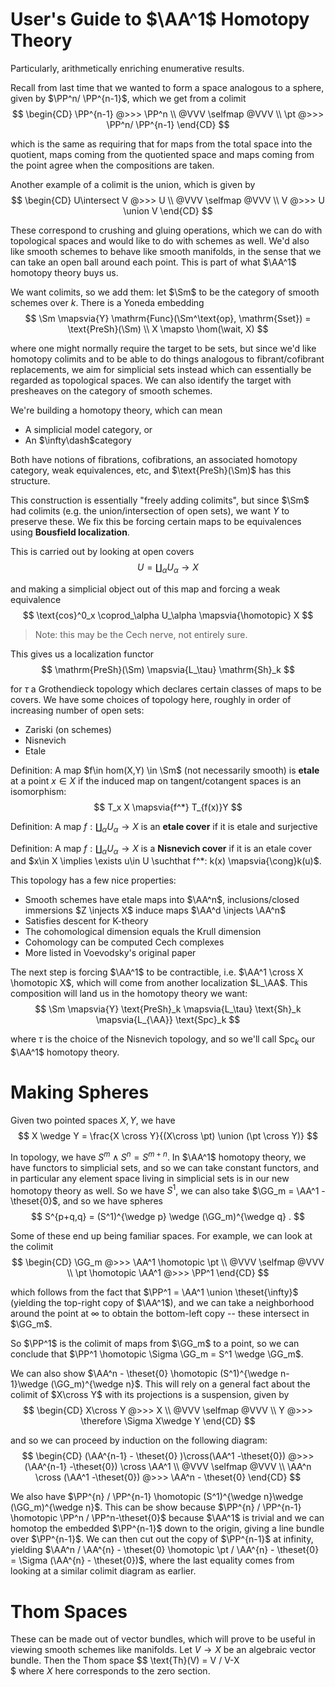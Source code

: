 # User's Guide to $\AA^1$ Homotopy Theory
Particularly, arithmetically enriching enumerative results.

Recall from last time that we wanted to form a space analogous to a sphere, given by $\PP^n/ \PP^{n-1}$, which we get from a colimit
$$
\begin{CD}
  \PP^{n-1} @>>> \PP^n \\
  @VVV \selfmap @VVV \\
  \pt @>>> \PP^n/ \PP^{n-1}
\end{CD}
$$

which is the same as requiring that for maps from the total space into the quotient, maps coming from the quotiented space and maps coming from the point agree when the compositions are taken.

Another example of a colimit is the union, which is given by
$$
\begin{CD}
  U\intersect V @>>> U \\
  @VVV \selfmap @VVV \\
  V @>>> U \union V
\end{CD}
$$

These correspond to crushing and gluing operations, which we can do with topological spaces and would like to do with schemes as well. We'd also like smooth schemes to behave like smooth manifolds, in the sense that we can take an open ball around each point. This is part of what $\AA^1$ homotopy theory buys us.

We want colimits, so we add them: let $\Sm$ to be the category of smooth schemes over $k$. There is a Yoneda embedding
$$
\Sm \mapsvia{Y} \mathrm{Func}(\Sm^\text{op}, \mathrm{Sset}) = \text{PreSh}(\Sm) \\
X \mapsto \hom(\wait, X)
$$

where one might normally require the target to be sets, but since we'd like homotopy colimits and to be able to do things analogous to fibrant/cofibrant replacements, we aim for simplicial sets instead which can essentially be regarded as topological spaces. We can also identify the target with presheaves on the category of smooth schemes.

We're building a homotopy theory, which can mean
- A simplicial model category, or
- An $\infty\dash$category

Both have notions of fibrations, cofibrations, an associated homotopy category, weak equivalences, etc, and $\text{PreSh}(\Sm)$ has this structure. 

This construction is essentially "freely adding colimits", but since $\Sm$ had colimits (e.g. the union/intersection of open sets), we want $Y$ to preserve these. We fix this be forcing certain maps to be equivalences using **Bousfield localization**.

This is carried out by looking at open covers
$$
U = \coprod_{\alpha} U_\alpha \to X
$$

and making a simplicial object out of this map and forcing a weak equivalence
$$
\text{cos}^0_x \coprod_\alpha U_\alpha \mapsvia{\homotopic} X
$$

> Note: this may be the Cech nerve, not entirely sure.

This gives us a localization functor
$$
\mathrm{PreSh}(\Sm) \mapsvia{L_\tau} \mathrm{Sh}_k
$$

for $\tau$ a Grothendieck topology which declares certain classes of maps to be covers. We have some choices of topology here, roughly in order of increasing number of open sets:
- Zariski (on schemes)
- Nisnevich
- Etale

Definition:  A map $f\in hom(X,Y) \in \Sm$ (not necessarily smooth) is **etale** at a point $x\in X$ if the induced map on tangent/cotangent spaces is an isomorphism:
$$
T_x X \mapsvia{f^*} T_{f(x)}Y
$$

Definition: A map $f: \coprod_\alpha U_\alpha \to X$ is an **etale cover** if it is etale and surjective

Definition: A map $f: \coprod_\alpha U_\alpha \to X$ is a **Nisnevich cover** if it is an etale cover and $x\in X \implies \exists u\in U \suchthat f^*: k(x) \mapsvia{\cong}k(u)$.

This topology has a few nice properties:
- Smooth schemes have etale maps into $\AA^n$, inclusions/closed immersions $Z \injects X$ induce maps $\AA^d \injects \AA^n$
- Satisfies descent for K-theory
- The cohomological dimension equals the Krull dimension 
- Cohomology can be computed Cech complexes
- More listed in Voevodsky's original paper

The next step is forcing $\AA^1$ to be contractible, i.e. $\AA^1 \cross X \homotopic X$, which will come from another localization $L_\AA$. This composition will land us in the homotopy theory we want:
$$
\Sm \mapsvia{Y} \text{PreSh}_k \mapsvia{L_\tau} \text{Sh}_k \mapsvia{L_{\AA}} \text{Spc}_k
$$

where $\tau$ is the choice of the Nisnevich topology, and so we'll call $\text{Spc}_k$ our $\AA^1$ homotopy theory.

# Making Spheres

Given two pointed spaces $X, Y$, we have
$$
X \wedge Y = \frac{X \cross Y}{(X\cross \pt) \union (\pt \cross Y)}
$$

In topology, we have $S^m \wedge S^n = S^{m+n}$. In $\AA^1$ homotopy theory, we have functors to simplicial sets, and so we can take constant functors, and in particular any element space living in simplicial sets is in our new homotopy theory as well. So we have $S^1$, we can also take $\GG_m = \AA^1 - \theset{0}$, and so we have spheres
$$
S^{p+q,q} = (S^1)^{\wedge p} \wedge (\GG_m)^{\wedge q} .
$$ 

Some of these end up being familiar spaces. For example, we can look at the colimit
$$
\begin{CD}
  \GG_m @>>> \AA^1 \homotopic \pt \\
  @VVV \selfmap @VVV \\
  \pt \homotopic \AA^1 @>>> \PP^1
\end{CD}
$$

which follows from the fact that $\PP^1 = \AA^1 \union \theset{\infty}$ (yielding the top-right copy of $\AA^1$), and we can take a neighborhood around the point at $\infty$ to obtain the bottom-left copy -- these intersect in $\GG_m$.

So $\PP^1$ is the colimit of maps from $\GG_m$ to a point, so we can conclude that $\PP^1 \homotopic \Sigma \GG_m = S^1 \wedge \GG_m$.

We can also show $\AA^n - \theset{0} \homotopic (S^1)^{\wedge n-1}\wedge (\GG_m)^{\wedge n}$. This will rely on a general fact about the colimit of $X\cross Y$ with its projections is a suspension, given by
$$
\begin{CD}
  X\cross Y @>>> X \\
  @VVV \selfmap @VVV \\
  Y @>>> \therefore \Sigma X\wedge Y 
\end{CD}
$$

and so we can proceed by induction on the following diagram:
$$
\begin{CD}
  (\AA^{n-1} - \theset{0} )\cross(\AA^1 -\theset{0}) @>>> (\AA^{n-1} -\theset{0}) \cross \AA^1 \\
  @VVV \selfmap @VVV \\
  \AA^n \cross (\AA^1 -\theset{0}) @>>> \AA^n - \theset{0} 
\end{CD}
$$

We also have $\PP^{n} / \PP^{n-1} \homotopic (S^1)^{\wedge n}\wedge (\GG_m)^{\wedge n}$. This can be show because $\PP^{n} / \PP^{n-1} \homotopic \PP^n / \PP^n-\theset{0}$ because $\AA^1$ is trivial and we can homotop the embedded $\PP^{n-1}$ down to the origin, giving a line bundle over $\PP^{n-1}$. We can then cut out the copy of $\PP^{n-1}$ at infinity, yielding $\AA^n / \AA^{n} - \theset{0} \homotopic \pt / \AA^{n} - \theset{0} = \Sigma (\AA^{n} - \theset{0})$, where the last equality comes from looking at a similar colimit diagram as earlier.

# Thom Spaces
These can be made out of vector bundles, which will prove to be useful in viewing smooth schemes like manifolds. Let $V \to X$ be an algebraic vector bundle. Then the Thom space $$
\text{Th}(V) = V / V-X \
$ 
where $X$ here corresponds to the zero section.